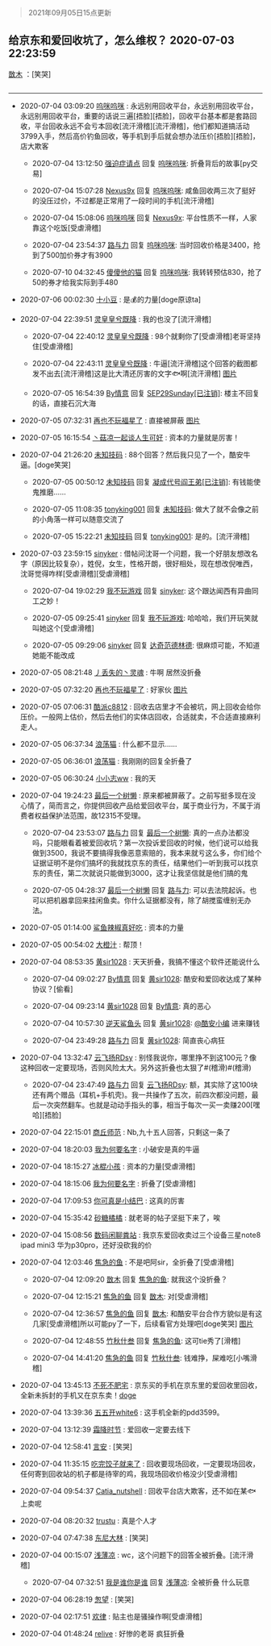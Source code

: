 > 2021年09月05日15点更新
<link rel="stylesheet" href="https://cdn.jsdelivr.net/gh/taotie6/sampleJSON@main/css/photo_show.css">


 ## 给京东和爱回收坑了，怎么维权？ 2020-07-03 22:23:59

 [㪚木](https://www.coolapk.com/feed/19969928?shareKey=ZDdiZDZiYjMyZjBiNjEzMTc1NmU~) ：[笑哭] 

<div class="album">
<img class="img-item" src="" />
</div>

 ------- 

- 2020-07-04 03:09:20 [呜咪呜咪](uid=810390) : 永远别用回收平台，永远别用回收平台，永远别用回收平台，重要的话说三遍[捂脸][捂脸]，回收平台基本都是套路回收，平台回收永远不会亏本回收[流汗滑稽][流汗滑稽]，他们都知道搞活动3799入手，然后高价钓鱼回收，等手机到手后就会想办法压价[捂脸][捂脸]，店大欺客 

    - 2020-07-04 13:12:50 [强迫症请点](uid=1897996) 回复 [呜咪呜咪](uid=810390): 折叠背后的故事[py交易] 

    - 2020-07-04 15:07:28 [Nexus9x](uid=2075593) 回复 [呜咪呜咪](uid=810390): 咸鱼回收两三次了挺好的没压过价，不过都是正常用了一段时间的手机[流汗滑稽] 

    - 2020-07-04 15:08:06 [呜咪呜咪](uid=810390) 回复 [Nexus9x](uid=2075593): 平台性质不一样，人家靠这个吃饭[受虐滑稽] 

    - 2020-07-04 23:54:37 [路与力](uid=557618) 回复 [呜咪呜咪](uid=810390): 当时回收价格是3400，抢到了500加价券才有3900 

    - 2020-07-10 04:32:45 [傻傻他的猫](uid=831321) 回复 [呜咪呜咪](uid=810390): 我转转预估830，抢了50的券才给我实际到手480 

- 2020-07-06 00:02:30 [十小豆](uid=2735905) : 是💰的力量[doge原谅ta] 

- 2020-07-04 22:39:51 [灵皇皇兮既降](uid=1284080) : 我的也没了[流汗滑稽] 

    - 2020-07-04 22:40:12 [灵皇皇兮既降](uid=1284080) : 98个就剩你了[受虐滑稽]老哥坚持住[受虐滑稽] 

    - 2020-07-04 22:43:11 [灵皇皇兮既降](uid=1284080) : 牛逼[流汗滑稽]这个回答的截图都发不出去[流汗滑稽]这是比大清还厉害的文字🐟啊[流汗滑稽] [图片](http://image.coolapk.com/feed/2020/0704/22/1284080_08a559aa_3791_5381@1440x3120.jpeg)

    - 2020-07-05 16:54:39 [By情意](uid=2227064) 回复 [SEP29Sunday[已注销]](uid=2965540): 楼主不回复的话，直接石沉大海 

- 2020-07-05 07:32:31 [再也不玩福星了](uid=952174) : 直接被屏蔽 [图片](http://image.coolapk.com/feed/2020/0705/07/952174_814140bc_5550_2192@1080x2340.jpeg)

- 2020-07-05 16:15:54 [丶菇凉一起谈人生可好](uid=1686163) : 资本的力量就是厉害！ 

- 2020-07-04 21:26:20 [未知技码](uid=1290428) : 88个回答？然后我只见了一个，酷安牛逼。[doge笑哭] 

    - 2020-07-05 00:50:12 [未知技码](uid=1290428) 回复 [凝成代号阎王弟[已注销]](uid=2902172): 有钱能使鬼推磨…… 

    - 2020-07-05 11:08:35 [tonyking001](uid=643316) 回复 [未知技码](uid=1290428): 做大了就不会像之前的小角落一样可以随意交流了 

    - 2020-07-05 15:22:21 [未知技码](uid=1290428) 回复 [tonyking001](uid=643316): 是的。[流汗滑稽] 

- 2020-07-03 23:59:15 [sinyker](uid=684334) : 借帖问沈哥一个问题，我一个好朋友想改名字（原因比较复杂），姓倪，女生，性格开朗，很好相处，现在想改倪唯西，沈哥觉得咋样[受虐滑稽][受虐滑稽] 

    - 2020-07-04 19:02:29 [我不玩游戏](uid=3058829) 回复 [sinyker](uid=684334): 这个跟达闻西有异曲同工之妙！ 

    - 2020-07-05 09:25:41 [sinyker](uid=684334) 回复 [我不玩游戏](uid=3058829): 哈哈哈，我们开玩笑就叫她这个[受虐滑稽] 

    - 2020-07-05 09:29:06 [sinyker](uid=684334) 回复 [达奇范德林德](uid=2162750): 很麻烦可能，不知道她能不能改成 

- 2020-07-05 08:21:48 [丿丢失的丶灵魂](uid=532014) : 牛啊   居然没折叠 

- 2020-07-05 07:32:20 [再也不玩福星了](uid=952174) : 好家伙 [图片](http://image.coolapk.com/feed/2020/0705/07/952174_dd2a3db2_5539_1749@1080x2340.jpeg)

- 2020-07-05 07:06:31 [酷派c8812](uid=3437741) : 回收去店里才不会被坑，网上回收会给你压价。一般网上估价，然后去他们的实体店回收，合适就卖，不合适直接麻利走人。 

- 2020-07-05 06:37:34 [浪荡猫](uid=1605894) : 什么都不显示…… 

- 2020-07-05 06:36:01 [浪荡猫](uid=1605894) : 我刚刚的回复全折叠了 

- 2020-07-05 06:30:24 [小小志ww](uid=1066259) : 我的天 

- 2020-07-04 19:24:23 [最后一个树懒](uid=1978535) : 原来都被屏蔽了。之前写挺多现在没心情了，简而言之，你提供回收产品给爱回收平台，属于商业行为，不属于消费者权益保护法范围，故12315不受理。 

    - 2020-07-04 23:53:07 [路与力](uid=557618) 回复 [最后一个树懒](uid=1978535): 真的一点办法都没吗，只能眼看着被爱回收坑？第一次投诉爱回收的时候，他们说可以给我做到3500，我说不要搞得我像恶意索赔的，我本来就亏这么多，你们给个证据证明不是你们搞坏的我就找京东的责任，结果他们一听到我可以找京东的责任，第二次就说只能做到3000，这才让我坚信就是他们搞的鬼 

    - 2020-07-05 04:28:37 [最后一个树懒](uid=1978535) 回复 [路与力](uid=557618): 可以去法院起诉。也可以把机器拿回来挂闲鱼卖。你什么证据都没有，除了胡搅蛮缠别无办法。 

- 2020-07-05 01:14:00 [鲨鱼辣椒真好吃](uid=3079660) : 资本的力量 

- 2020-07-05 00:54:02 [大橙汁](uid=457318) : 帮顶！ 

- 2020-07-04 08:53:35 [黄sir1028](uid=905870) : 天天折叠，我搞不懂这个软件还能说什么 

    - 2020-07-04 09:02:27 [By情意](uid=2227064) 回复 [黄sir1028](uid=905870): 酷安和爱回收达成了某种协议？[偷看] 

    - 2020-07-04 09:23:14 [黄sir1028](uid=905870) 回复 [By情意](uid=2227064): 真的恶心 

    - 2020-07-04 10:57:30 [逆天鲨鱼头](uid=756299) 回复 [黄sir1028](uid=905870): <a class="feed-link-uname" href="/u/酷安小编">@酷安小编</a> 进来赚钱 

    - 2020-07-04 23:49:28 [路与力](uid=557618) 回复 [黄sir1028](uid=905870): 简直丧心病狂 

- 2020-07-04 13:32:47 [云飞扬RDsy](uid=415920) : 别怪我说你，哪里挣不到这100元？像这种回收一定要现场，否则风险太大。另外这折叠也太狠了#(稽滑)#(稽滑) 

    - 2020-07-04 23:47:49 [路与力](uid=557618) 回复 [云飞扬RDsy](uid=415920): 额，其实除了这100块还有两个赠品（耳机+手机壳)。我一共操作了五次，前四次都没问题，最后一次突然翻车。也就是动动手指头的事，相当于每次一买一卖赚200[嘿哈][捂脸] 

- 2020-07-04 22:15:01 [商丘师范](uid=1801161) : Nb,九十五人回答，只剩这一条了 

- 2020-07-04 18:20:03 [我为何要名字](uid=3413616) : 小破安是真的牛逼 

- 2020-07-04 18:15:27 [冰棍小孩](uid=1458115) : 资本的力量[受虐滑稽] 

- 2020-07-04 18:15:06 [我为何要名字](uid=3413616) : 折叠了[受虐滑稽] 

- 2020-07-04 17:09:53 [你可真是小结巴](uid=751837) : 这真的厉害 

- 2020-07-04 15:35:42 [砂糖橘橘](uid=3073252) : 就老哥的帖子坚挺下来了，唉 

- 2020-07-04 15:08:56 [数码闲聊粪站](uid=904040) : 我京东爱回收卖过三个设备三星note8 ipad mini3 华为p30pro，还好没砍我的价 

- 2020-07-04 12:03:46 [焦急的鱼](uid=1066955) : 不是吧阿sir，全折叠了[受虐滑稽] 

    - 2020-07-04 12:09:20 [㪚木](uid=1081091) 回复 [焦急的鱼](uid=1066955): 就我这个没折叠？ 

    - 2020-07-04 12:15:21 [焦急的鱼](uid=1066955) 回复 [㪚木](uid=1081091): 对[受虐滑稽] 

    - 2020-07-04 12:36:57 [焦急的鱼](uid=1066955) 回复 [㪚木](uid=1081091): 和酷安平台合作方貌似是有这几家[受虐滑稽]所以可能py了一下，后续看官方处理吧[doge笑哭] [图片](http://image.coolapk.com/feed/2020/0704/12/1066955_858b4be7_7417_0154@1080x1920.jpeg)

    - 2020-07-04 12:48:55 [竹秋什叁](uid=2319428) 回复 [焦急的鱼](uid=1066955): 这可tie秀了[滑稽] 

    - 2020-07-04 14:41:20 [焦急的鱼](uid=1066955) 回复 [竹秋什叁](uid=2319428): 钱难挣，屎难吃[小嘴滑稽] 

- 2020-07-04 13:45:13 [不死不肥宅](uid=2029686) : 京东买的手机在京东里的爱回收里回收，全新未拆封的手机又在京东卖！[doge](不知道视频里的手机是不是题主的手机) 

- 2020-07-04 13:39:36 [五五开white6](uid=3022224) : 这手机全新的pdd3599。 

- 2020-07-04 13:12:39 [霜降时节](uid=708994) : 爱回收一定要去线下 

- 2020-07-04 12:58:41 [言安](uid=2043658) : [笑哭] 

- 2020-07-04 11:35:15 [吃完饺子就来了](uid=1119587) : 回收要现场回收，一定要现场回收，任何寄到回收站的机子都是待宰的鸡，我现场回收价格没少[受虐滑稽] 

- 2020-07-04 09:54:37 [Catia_nutshell](uid=3617176) : 回收平台店大欺客，还不如在某🐟上卖呢 

- 2020-07-04 08:20:32 [trustu](uid=819019) : 真是个人才 

- 2020-07-04 07:47:38 [东尼大林](uid=1612569) : [笑哭] 

- 2020-07-04 00:15:07 [浅薄凉](uid=1630624) : wc，这个问题下的回答全被折叠。[流汗滑稽] 

    - 2020-07-04 07:32:51 [我是谁你是谁](uid=1211358) 回复 [浅薄凉](uid=1630624): 全被折叠 什么玩意 

- 2020-07-04 06:28:19 [怱望](uid=2698452) : [笑哭] 

- 2020-07-04 02:17:51 [欢律](uid=918479) : 贴主也是骚操作啊[受虐滑稽] 

- 2020-07-04 01:48:24 [relive](uid=1401589) : 好惨的老哥
疯狂折叠 

